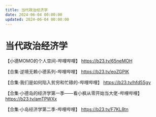 ```yaml
---
title: 当代政治经济学
date: 2024-06-04 00:00:00
updated: 2024-06-04 00:00:00
---
```


# 当代政治经济学

【小德MOMO的个人空间-哔哩哔哩】 https://b23.tv/65neMOH

【合集·逆境无赖小德系列-哔哩哔哩】 https://b23.tv/eoZGPlK

【合集·我们是如何陷入贫穷和忙碌的-哔哩哔哩】 https://b23.tv/hfd5Sgy

【合集·小德岛的经济学第一季——看小枫从零开始当大佬-哔哩哔哩】 https://b23.tv/amTPWXx

【合集·小岛经济学第二季-哔哩哔哩】 https://b23.tv/F7KL8tn
